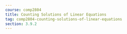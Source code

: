```yaml
---
course: comp2804
title: Counting Solutions of Linear Equations
tag: comp2804-counting-solutions-of-linear-equations
section: 3.9.2
---
```

